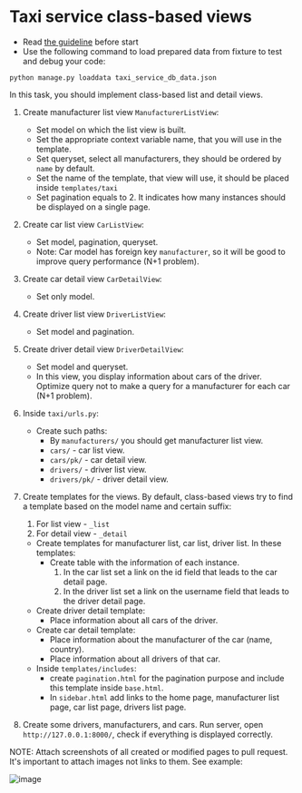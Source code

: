 # Taxi service class-based views

- Read [the guideline](https://github.com/mate-academy/py-task-guideline/blob/main/README.md) before start
- Use the following command to load prepared data from fixture to test and debug your code:

`python manage.py loaddata taxi_service_db_data.json`

In this task, you should implement class-based list and detail views.

1. Create manufacturer list view `ManufacturerListView`:
    - Set model on which the list view is built.
    - Set the appropriate context variable name, that you will use in the template.
    - Set queryset, select all manufacturers, they should be ordered by `name` by default.
    - Set the name of the template, that view will use, it should be placed inside `templates/taxi`
    - Set pagination equals to 2. It indicates how many instances should be displayed on a single page.

2. Create car list view `CarListView`:
    - Set model, pagination, queryset.
    - Note: Car model has foreign key `manufacturer`, so it will be good to improve query performance (N+1 problem).

3. Create car detail view `CarDetailView`:
    - Set only model.
    
4. Create driver list view `DriverListView`:
    - Set model and pagination.

5. Create driver detail view `DriverDetailView`:
    - Set model and queryset.
    - In this view, you display information about cars of the driver. 
      Optimize query not to make a query for a manufacturer for each car (N+1 problem).

6. Inside `taxi/urls.py`:
   - Create such paths:
     - By `manufacturers/` you should get manufacturer list view.
     -  `cars/` - car list view.
     -  `cars/pk/` - car detail view.
     -  `drivers/` - driver list view.      
     -  `drivers/pk/` - driver detail view.

7. Create templates for the views. 
   By default, class-based views try to find a template based on the model name and certain suffix: 
   1. For list view - `_list`
   2. For detail view - `_detail`
   - Create templates for manufacturer list, car list, driver list. In these templates:
       - Create table with the information of each instance.
         1. In the car list set a link on the id field that leads to the car detail page.
         2. In the driver list set a link on the username field that leads to the driver detail page.
   - Create driver detail template:
       - Place information about all cars of the driver.
   - Create car detail template:
       - Place information about the manufacturer of the car (name, country).
       - Place information about all drivers of that car.
   - Inside `templates/includes`:
       - create `pagination.html` for the pagination purpose and include this template inside `base.html`.
       - In `sidebar.html` add links to the home page, manufacturer list page, car list page, drivers list page.
    
8. Create some drivers, manufacturers, and cars. Run server, open 
`http://127.0.0.1:8000/`, check if everything is displayed correctly.

NOTE: Attach screenshots of all created or modified pages to pull request. 
It's important to attach images not links to them. See example:

![image](https://mate-academy-images.s3.eu-central-1.amazonaws.com/python_pr_with_images.png)
